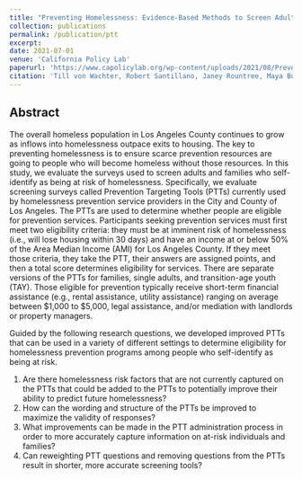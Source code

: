 ```yaml
---
title: "Preventing Homelessness: Evidence-Based Methods to Screen Adults and Families at Risk of Homelessness in Los Angeles"
collection: publications
permalink: /publication/ptt
excerpt: 
date: 2021-07-01
venue: 'California Policy Lab'
paperurl: 'https://www.capolicylab.org/wp-content/uploads/2021/08/Preventing-Homelessness-Evidence-Based-Methods-to-Screen-Adults-and-Families-at-Risk-of-Homelessness-in-Los-Angeles.pdf'
citation: 'Till von Wachter, Robert Santillano, Janey Rountree, Maya Buenaventura, Landon Gibson, April Nunn, Nino Migineishvili, and Alyssa Arbolante (2021) Preventing Homelessness: Evidence-Based Methods to Screen Adults and Families at Risk of Homelessness in Los Angeles'
---
```


## Abstract

The overall homeless population in Los Angeles County continues to grow as inflows into homelessness outpace exits to housing. The key to preventing homelessness is to ensure scarce prevention resources are going to people who will become homeless without those resources. In this study, we evaluate the surveys used to screen adults and families who self-identify as being at risk of homelessness. Specifically, we evaluate screening surveys called Prevention Targeting Tools (PTTs) currently used by homelessness prevention service providers in the City and County of Los Angeles. The PTTs are used to determine whether people are eligible for prevention services. Participants seeking prevention services must first meet two eligibility criteria: they must be at imminent risk of homelessness (i.e., will lose housing within 30 days) and have an income at or below 50% of the Area Median Income (AMI) for Los Angeles County. If they meet those criteria, they take the PTT, their answers are assigned points, and then a total score determines eligibility for services. There are separate versions of the PTTs for families, single adults, and transition-age youth (TAY). Those eligible for prevention typically receive short-term financial assistance (e.g., rental assistance, utility assistance) ranging on average between $1,000 to $5,000, legal assistance, and/or mediation with landlords or property managers. 

Guided by the following research questions, we developed improved PTTs that can be used in a variety of different settings to determine eligibility for homelessness prevention programs among people who self-identify as being at risk.

1. Are there homelessness risk factors that are not currently captured on the PTTs that could be added to the PTTs to potentially improve their ability to predict future homelessness?
2. How can the wording and structure of the PTTs be improved to maximize the validity of responses?
3. What improvements can be made in the PTT administration process in order to more accurately capture information on at-risk individuals and families?
4. Can reweighting PTT questions and removing questions from the PTTs result in shorter, more accurate screening tools?
